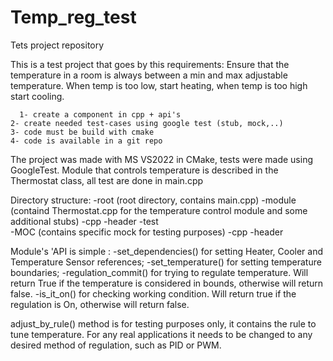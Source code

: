 # Temp_reg_test
Tets project repository

This is a test project that goes by this requirements:
	Ensure that the temperature in a room is always between a min and max adjustable temperature.
      When temp is too low, start heating, when temp is too high start cooling.

      1- create a component in cpp + api's 
	2- create needed test-cases using google test (stub, mock,..)
	3- code must be build with cmake
	4- code is available in a git repo

The project was made with MS VS2022 in CMake, tests were made using GoogleTest.
Module that controls temperature is described in the Thermostat class,
all test are done in main.cpp

Directory structure:
-root						(root directory, contains main.cpp)
	-module				(containd Thermostat.cpp for the temperature control module and some additional stubs)
		-cpp
		-header
	-test					
		-MOC				(contains specific mock for testing purposes)
			-cpp
			-header 

Module's 'API is simple :
   -set_dependencies() for setting Heater, Cooler and Temperature Sensor references;
   -set_temperature() for setting temperature boundaries;
   -regulation_commit() for trying to regulate temperature.
      Will return True if the temperature is considered in bounds,
      otherwise will return false.
   -is_it_on() for checking working condition.
      Will return true if the regulation is On, otherwise will return false.

adjust_by_rule() method is for testing purposes only, it contains the rule to tune temperature. 
For any real applications it needs to be changed to any desired method of regulation, such as PID or PWM.
